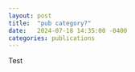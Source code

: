 ```yaml
---
layout: post
title:  "pub category?"
date:   2024-07-18 14:35:00 -0400
categories: publications
---
```


Test
